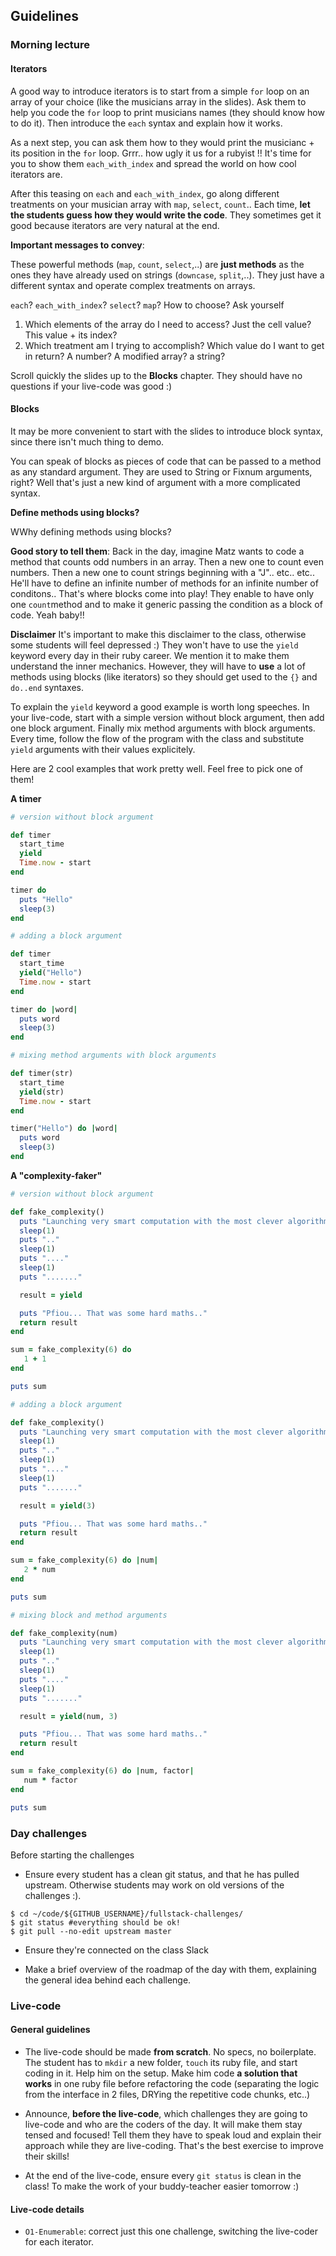 ## Guidelines

### Morning lecture

#### Iterators

A good way to introduce iterators is to start from a simple `for` loop on an array of your choice (like the musicians array in the slides). Ask them to help you code the `for` loop to print musicians names (they should know how to do it). Then introduce the `each` syntax and explain how it works.

As a next step, you can ask them how to they would print the musicianc + its position in the `for` loop. Grrr.. how ugly it us for a rubyist !! It's time for you to show them `each_with_index` and spread the world on how cool iterators are.

After this teasing on `each` and `each_with_index`, go along different treatments on your musician array with `map`, `select`, `count`.. Each time, **let the students guess how they would write the code**. They sometimes get it good because iterators are very natural at the end.


**Important messages to convey**:

These powerful methods (`map`, `count`, `select`,..) are **just methods** as the ones they have already used on strings (`downcase`, `split`,..). They just have a different syntax and operate complex treatments on arrays.

`each`? `each_with_index`? `select`? `map`? How to choose? Ask yourself

1. Which elements of the array do I need to access? Just the cell value? This value + its index?
1. Which treatment am I trying to accomplish? Which value do I want to get in return? A number? A modified array? a string?


Scroll quickly the slides up to the **Blocks** chapter. They should have no questions if your live-code was good :)

#### Blocks

It may be more convenient to start with the slides to introduce block syntax, since there isn't much thing to demo.

You can speak of blocks as pieces of code that can be passed to a method as any standard argument. They are used to String or Fixnum arguments, right? Well that's just a new kind of argument with a more complicated syntax.


**Define methods using blocks?**

WWhy defining methods using blocks?

**Good story to tell them**: Back in the day, imagine Matz wants to code a method that counts odd numbers in an array. Then a new one to count even numbers. Then a new one to count strings beginning with a "J".. etc.. etc.. He'll have to define an infinite number of methods for an infinite number of conditons.. That's where blocks come into play! They enable to have only one `count`method and to make it generic passing the condition as a block of code. Yeah baby!!


**Disclaimer** It's important to make this disclaimer to the class, otherwise some students will feel depressed :) They won't have to use the `yield` keyword every day in their ruby career. We mention it to make them understand the inner mechanics. However, they will have to **use** a lot of methods using blocks (like iterators) so they should get used to the `{}` and `do..end` syntaxes.


To explain the `yield` keyword a good example is worth long speeches. In your live-code, start with a simple version without block argument, then add one block argument. Finally mix method arguments with block arguments. Every time, follow the flow of the program with the class and substitute `yield` arguments with their values explicitely.

Here are 2 cool examples that work pretty well. Feel free to pick one of them!

**A timer**

```ruby
# version without block argument

def timer
  start_time
  yield
  Time.now - start
end

timer do
  puts "Hello"
  sleep(3)
end

# adding a block argument

def timer
  start_time
  yield("Hello")
  Time.now - start
end

timer do |word|
  puts word
  sleep(3)
end

# mixing method arguments with block arguments

def timer(str)
  start_time
  yield(str)
  Time.now - start
end

timer("Hello") do |word|
  puts word
  sleep(3)
end

```

**A "complexity-faker"**

```ruby
# version without block argument

def fake_complexity()
  puts "Launching very smart computation with the most clever algorithm...."
  sleep(1)
  puts ".."
  sleep(1)
  puts "...."
  sleep(1)
  puts "......."

  result = yield

  puts "Pfiou... That was some hard maths.."
  return result
end

sum = fake_complexity(6) do
   1 + 1
end

puts sum

# adding a block argument

def fake_complexity()
  puts "Launching very smart computation with the most clever algorithm...."
  sleep(1)
  puts ".."
  sleep(1)
  puts "...."
  sleep(1)
  puts "......."

  result = yield(3)

  puts "Pfiou... That was some hard maths.."
  return result
end

sum = fake_complexity(6) do |num|
   2 * num
end

puts sum

# mixing block and method arguments

def fake_complexity(num)
  puts "Launching very smart computation with the most clever algorithm...."
  sleep(1)
  puts ".."
  sleep(1)
  puts "...."
  sleep(1)
  puts "......."

  result = yield(num, 3)

  puts "Pfiou... That was some hard maths.."
  return result
end

sum = fake_complexity(6) do |num, factor|
   num * factor
end

puts sum

```


### Day challenges
Before starting the challenges

- Ensure every student has a clean git status, and that he has pulled upstream. Otherwise students may work on old versions of the challenges :).

```
$ cd ~/code/${GITHUB_USERNAME}/fullstack-challenges/
$ git status #everything should be ok!
$ git pull --no-edit upstream master
```

- Ensure they're connected on the class Slack

- Make a brief overview of the roadmap of the day with them, explaining the general idea behind each challenge.

### Live-code

#### General guidelines
- The live-code should be made **from scratch**. No specs, no boilerplate. The student has to `mkdir` a new folder, `touch` its ruby file, and start coding in it. Help him on the setup. Make him code **a solution that works** in one ruby file before refactoring the code (separating the logic from the interface in 2 files, DRYing the repetitive code chunks, etc..)

- Announce, **before the live-code**, which challenges they are going to live-code and who are the coders of the day. It will make them stay tensed and focused! Tell them they have to speak loud and explain their approach while they are live-coding. That's the best exercise to improve their skills!

- At the end of the live-code, ensure every `git status` is clean in the class! To make the work of your buddy-teacher easier tomorrow :)


#### Live-code details
- `O1-Enumerable`: correct just this one challenge, switching the live-coder for each iterator.
